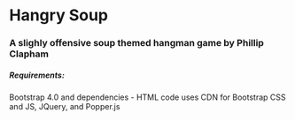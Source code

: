 # Hangry Soup
### A slighly offensive soup themed hangman game by Phillip Clapham

##### Requirements:
Bootstrap 4.0 and dependencies - HTML code uses CDN for Bootstrap CSS and JS, JQuery, and Popper.js
